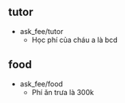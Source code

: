 ## tutor
* ask_fee/tutor
  - Học phí của cháu a là bcd

## food
* ask_fee/food
  - Phí ăn trưa là 300k